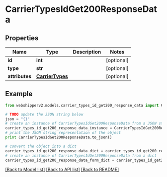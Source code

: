 # CarrierTypesIdGet200ResponseData


## Properties
Name | Type | Description | Notes
------------ | ------------- | ------------- | -------------
**id** | **int** |  | [optional] 
**type** | **str** |  | [optional] 
**attributes** | [**CarrierTypes**](CarrierTypes.md) |  | [optional] 

## Example

```python
from webshipperv2.models.carrier_types_id_get200_response_data import CarrierTypesIdGet200ResponseData

# TODO update the JSON string below
json = "{}"
# create an instance of CarrierTypesIdGet200ResponseData from a JSON string
carrier_types_id_get200_response_data_instance = CarrierTypesIdGet200ResponseData.from_json(json)
# print the JSON string representation of the object
print CarrierTypesIdGet200ResponseData.to_json()

# convert the object into a dict
carrier_types_id_get200_response_data_dict = carrier_types_id_get200_response_data_instance.to_dict()
# create an instance of CarrierTypesIdGet200ResponseData from a dict
carrier_types_id_get200_response_data_form_dict = carrier_types_id_get200_response_data.from_dict(carrier_types_id_get200_response_data_dict)
```
[[Back to Model list]](../README.md#documentation-for-models) [[Back to API list]](../README.md#documentation-for-api-endpoints) [[Back to README]](../README.md)



